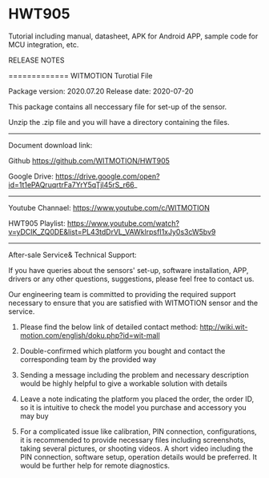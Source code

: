 # HWT905
Tutorial including manual, datasheet, APK for Android APP, sample code for MCU integration, etc.

RELEASE NOTES

=============
WITMOTION Turotial File 

Package version: 2020.07.20
Release date:    2020-07-20

This package contains all neccessary file for set-up of the sensor. 

Unzip the .zip file and you will have a directory containing the files.

-----------

Document download link:


Github 
https://github.com/WITMOTION/HWT905

Google Drive: 
https://drive.google.com/open?id=1t1ePAQruqrtrFa7YrY5qTjl45rS_r66_

-----------
Youtube Channael: 
https://www.youtube.com/c/WITMOTION

HWT905 Playlist: 
https://www.youtube.com/watch?v=yDCIK_ZQ0DE&list=PL43tdDrVL_VAWklrpsfI1xJy0s3cW5bv9

-----------
After-sale Service& Technical Support: 

If you have queries about the sensors' set-up, software installation, APP, drivers or any other questions, suggestions, please feel free to contact us.

Our engineering team is committed to providing the required support necessary to ensure that you are satisfied with WITMOTION sensor and the service.

1. Please find the below link of detailed contact method: 
http://wiki.wit-motion.com/english/doku.php?id=wit-mall

2. Double-confirmed which platform you bought and contact the corresponding team by the provided way

3. Sending a message including the problem and necessary description would be highly helpful to give a workable solution with details

4. Leave a note indicating the platform you placed the order, the order ID, so it is intuitive to check the model you purchase and accessory you may buy

5. For a complicated issue like calibration, PIN connection, configurations, it is recommended to provide necessary files including screenshots, 
taking several pictures, or shooting videos. A short video including the PIN connection, software setup, operation details would be preferred.
It would be further help for remote diagnostics.
